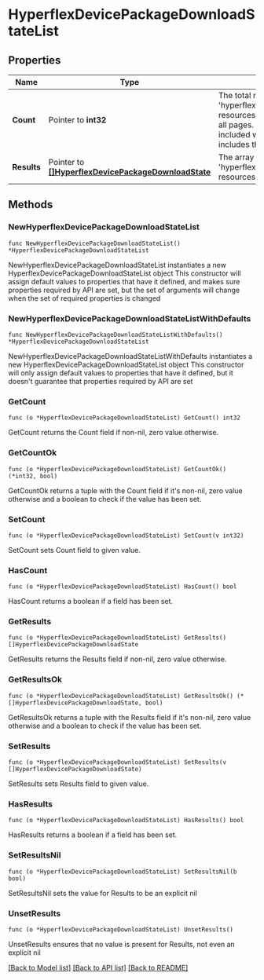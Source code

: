# HyperflexDevicePackageDownloadStateList

## Properties

Name | Type | Description | Notes
------------ | ------------- | ------------- | -------------
**Count** | Pointer to **int32** | The total number of &#39;hyperflex.DevicePackageDownloadState&#39; resources matching the request, accross all pages. The &#39;Count&#39; attribute is included when the HTTP GET request includes the &#39;$inlinecount&#39; parameter. | [optional] 
**Results** | Pointer to [**[]HyperflexDevicePackageDownloadState**](hyperflex.DevicePackageDownloadState.md) | The array of &#39;hyperflex.DevicePackageDownloadState&#39; resources matching the request. | [optional] 

## Methods

### NewHyperflexDevicePackageDownloadStateList

`func NewHyperflexDevicePackageDownloadStateList() *HyperflexDevicePackageDownloadStateList`

NewHyperflexDevicePackageDownloadStateList instantiates a new HyperflexDevicePackageDownloadStateList object
This constructor will assign default values to properties that have it defined,
and makes sure properties required by API are set, but the set of arguments
will change when the set of required properties is changed

### NewHyperflexDevicePackageDownloadStateListWithDefaults

`func NewHyperflexDevicePackageDownloadStateListWithDefaults() *HyperflexDevicePackageDownloadStateList`

NewHyperflexDevicePackageDownloadStateListWithDefaults instantiates a new HyperflexDevicePackageDownloadStateList object
This constructor will only assign default values to properties that have it defined,
but it doesn't guarantee that properties required by API are set

### GetCount

`func (o *HyperflexDevicePackageDownloadStateList) GetCount() int32`

GetCount returns the Count field if non-nil, zero value otherwise.

### GetCountOk

`func (o *HyperflexDevicePackageDownloadStateList) GetCountOk() (*int32, bool)`

GetCountOk returns a tuple with the Count field if it's non-nil, zero value otherwise
and a boolean to check if the value has been set.

### SetCount

`func (o *HyperflexDevicePackageDownloadStateList) SetCount(v int32)`

SetCount sets Count field to given value.

### HasCount

`func (o *HyperflexDevicePackageDownloadStateList) HasCount() bool`

HasCount returns a boolean if a field has been set.

### GetResults

`func (o *HyperflexDevicePackageDownloadStateList) GetResults() []HyperflexDevicePackageDownloadState`

GetResults returns the Results field if non-nil, zero value otherwise.

### GetResultsOk

`func (o *HyperflexDevicePackageDownloadStateList) GetResultsOk() (*[]HyperflexDevicePackageDownloadState, bool)`

GetResultsOk returns a tuple with the Results field if it's non-nil, zero value otherwise
and a boolean to check if the value has been set.

### SetResults

`func (o *HyperflexDevicePackageDownloadStateList) SetResults(v []HyperflexDevicePackageDownloadState)`

SetResults sets Results field to given value.

### HasResults

`func (o *HyperflexDevicePackageDownloadStateList) HasResults() bool`

HasResults returns a boolean if a field has been set.

### SetResultsNil

`func (o *HyperflexDevicePackageDownloadStateList) SetResultsNil(b bool)`

 SetResultsNil sets the value for Results to be an explicit nil

### UnsetResults
`func (o *HyperflexDevicePackageDownloadStateList) UnsetResults()`

UnsetResults ensures that no value is present for Results, not even an explicit nil

[[Back to Model list]](../README.md#documentation-for-models) [[Back to API list]](../README.md#documentation-for-api-endpoints) [[Back to README]](../README.md)


